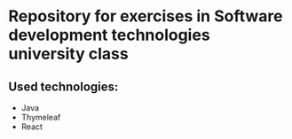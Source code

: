 # Repository for exercises in Software development technologies university class

## Used technologies:
  * Java
  * Thymeleaf
  * React
